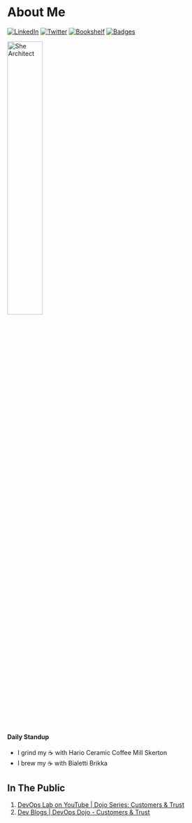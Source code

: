 # About Me

[![LinkedIn](https://img.shields.io/badge/My-Resume-0077b5.svg)](https://www.linkedin.com/in/kittychiu/)
[![Twitter](https://img.shields.io/badge/Random-Thoughts-olive.svg)](https://twitter.com/kittychiuau)
[![Bookshelf](https://img.shields.io/badge/Current-Readings-beige.svg)](https://www.goodreads.com/kittychiu)
[![Badges](https://img.shields.io/badge/Some-Badges-maroon.svg)](https://www.credly.com/users/kittychiu/badges?sort=-state_updated_at)

<a href="https://www.paypal.com/paypalme/kittychiu/10AUD" target="_blank"><img src="https://octodex.github.com/images/femalecodertocat.png" alt="She Architect" title="Buy Kitty A Coffee" width="40%"/></a>

#### Daily Standup

- I grind my :coffee: with Hario Ceramic Coffee Mill Skerton
- I brew my :coffee: with Bialetti Brikka


## In The Public

1. [DevOps Lab on YouTube | Dojo Series: Customers & Trust](https://youtu.be/6VhtozP3K0A)
2. [Dev Blogs | DevOps Dojo - Customers & Trust](https://aka.ms/DevOpsLab/Dojo/Customers)







<!--
**KittyChiu/kittychiu** is a ✨ _special_ ✨ repository because its `README.md` (this file) appears on your GitHub profile.

Here are some ideas to get you started:

- 🔭 I’m currently working on ...
- 🌱 I’m currently learning ...
- 👯 I’m looking to collaborate on ...
- 🤔 I’m looking for help with ...
- 💬 Ask me about ...
- 📫 How to reach me: ...
- 😄 Pronouns: ...
- ⚡ Fun fact: ...
-->
